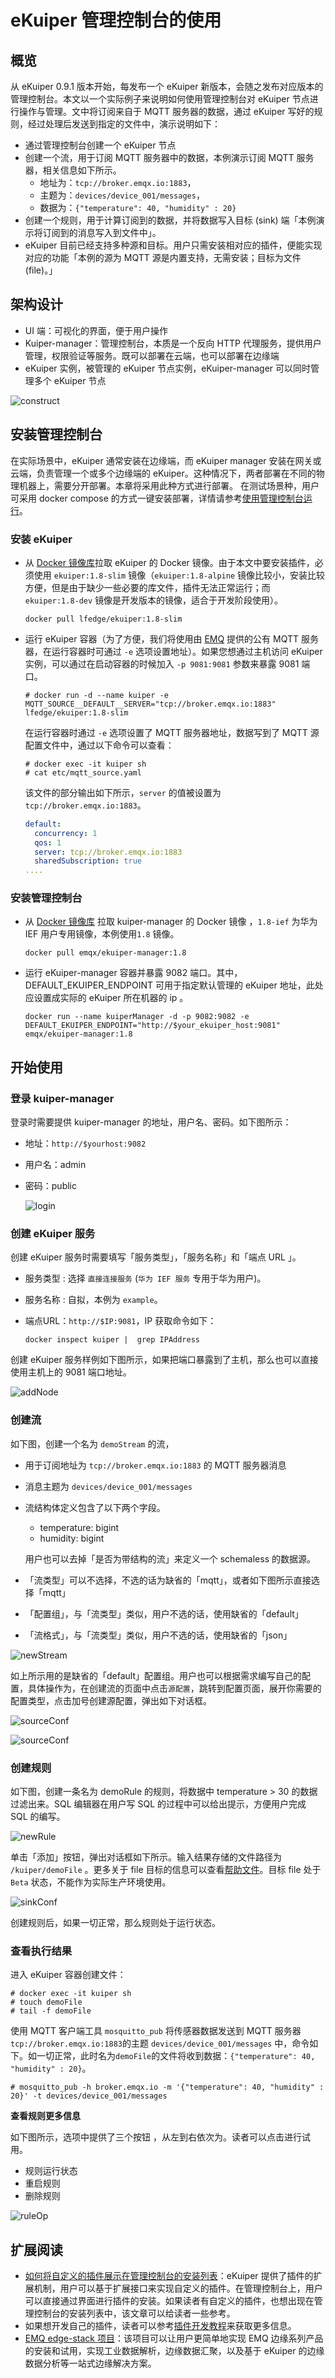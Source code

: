 # eKuiper 管理控制台的使用

## 概览

从 eKuiper 0.9.1 版本开始，每发布一个 eKuiper 新版本，会随之发布对应版本的管理控制台。本文以一个实际例子来说明如何使用管理控制台对 eKuiper 节点进行操作与管理。文中将订阅来自于 MQTT 服务器的数据，通过 eKuiper 写好的规则，经过处理后发送到指定的文件中，演示说明如下：

- 通过管理控制台创建一个 eKuiper 节点
- 创建一个流，用于订阅 MQTT 服务器中的数据，本例演示订阅 MQTT 服务器，相关信息如下所示。
  - 地址为：`tcp://broker.emqx.io:1883`，
  - 主题为：`devices/device_001/messages`，
  - 数据为：`{"temperature": 40, "humidity" : 20}`
- 创建一个规则，用于计算订阅到的数据，并将数据写入目标 (sink) 端「本例演示将订阅到的消息写入到文件中」。
- eKuiper 目前已经支持多种源和目标。用户只需安装相对应的插件，便能实现对应的功能「本例的源为 MQTT 源是内置支持，无需安装；目标为文件 (file)。」

## 架构设计

- UI 端：可视化的界面，便于用户操作
- Kuiper-manager：管理控制台，本质是一个反向 HTTP 代理服务，提供用户管理，权限验证等服务。既可以部署在云端，也可以部署在边缘端
- eKuiper 实例，被管理的 eKuiper 节点实例，eKuiper-manager 可以同时管理多个 eKuiper 节点

![construct](./resources/arch.png)

## 安装管理控制台

在实际场景中，eKuiper 通常安装在边缘端，而 eKuiper manager 安装在网关或云端，负责管理一个或多个边缘端的 eKuiper。这种情况下，两者部署在不同的物理机器上，需要分开部署。本章将采用此种方式进行部署。
在测试场景种，用户可采用 docker compose 的方式一键安装部署，详情请参考[使用管理控制台运行](../../installation.md#使用管理控制台运行)。

### 安装 eKuiper

- 从 [Docker 镜像库](https://hub.docker.com/r/lfedge/ekuiper/tags)拉取 eKuiper 的 Docker 镜像。由于本文中要安装插件，必须使用 `ekuiper:1.8-slim` 镜像（`ekuiper:1.8-alpine` 镜像比较小，安装比较方便，但是由于缺少一些必要的库文件，插件无法正常运行；而 `ekuiper:1.8-dev` 镜像是开发版本的镜像，适合于开发阶段使用）。

  ```shell
  docker pull lfedge/ekuiper:1.8-slim
  ```

- 运行 eKuiper 容器（为了方便，我们将使用由 [EMQ](https://www.emqx.cn) 提供的公有 MQTT 服务器，在运行容器时可通过 `-e` 选项设置地址）。如果您想通过主机访问 eKuiper 实例，可以通过在启动容器的时候加入 `-p 9081:9081` 参数来暴露 9081 端口。

  ```shell
  # docker run -d --name kuiper -e MQTT_SOURCE__DEFAULT__SERVER="tcp://broker.emqx.io:1883" lfedge/ekuiper:1.8-slim
  ```

  在运行容器时通过 `-e` 选项设置了 MQTT 服务器地址，数据写到了 MQTT 源配置文件中，通过以下命令可以查看：

  ```shell
  # docker exec -it kuiper sh
  # cat etc/mqtt_source.yaml
  ```

  该文件的部分输出如下所示，`server` 的值被设置为 `tcp://broker.emqx.io:1883`。

  ```yaml
  default:
    concurrency: 1
    qos: 1
    server: tcp://broker.emqx.io:1883
    sharedSubscription: true
  ....
  ```

### 安装管理控制台

- 从 [Docker 镜像库](https://hub.docker.com/r/emqx/ekuiper-manager/tags) 拉取 kuiper-manager 的 Docker 镜像 ，`1.8-ief` 为华为 IEF 用户专用镜像，本例使用`1.8` 镜像。

  ```shell
  docker pull emqx/ekuiper-manager:1.8
  ```

- 运行 eKuiper-manager 容器并暴露 9082 端口。其中，DEFAULT_EKUIPER_ENDPOINT 可用于指定默认管理的 eKuiper 地址，此处应设置成实际的 eKuiper 所在机器的 ip 。

  ```shell
  docker run --name kuiperManager -d -p 9082:9082 -e DEFAULT_EKUIPER_ENDPOINT="http://$your_ekuiper_host:9081" emqx/ekuiper-manager:1.8
  ```

## 开始使用

### 登录 kuiper-manager

登录时需要提供 kuiper-manager 的地址，用户名、密码。如下图所示：

- 地址：`http://$yourhost:9082`

- 用户名：admin

- 密码：public

  ![login](./resources/login.png)

### 创建 eKuiper 服务

创建 eKuiper 服务时需要填写「服务类型」，「服务名称」和「端点 URL 」。

- 服务类型 : 选择 `直接连接服务`  (`华为 IEF 服务` 专用于华为用户)。

- 服务名称 : 自拟，本例为 `example`。

- 端点URL：`http://$IP:9081`，IP 获取命令如下：

  ```shell
  docker inspect kuiper |  grep IPAddress
  ```

创建 eKuiper 服务样例如下图所示，如果把端口暴露到了主机，那么也可以直接使用主机上的 9081 端口地址。

![addNode](./resources/add_service.png)

### 创建流

如下图，创建一个名为 `demoStream` 的流，

- 用于订阅地址为 `tcp://broker.emqx.io:1883` 的 MQTT 服务器消息

- 消息主题为 `devices/device_001/messages`

- 流结构体定义包含了以下两个字段。

  - temperature: bigint
  - humidity: bigint

  用户也可以去掉「是否为带结构的流」来定义一个 schemaless 的数据源。

- 「流类型」可以不选择，不选的话为缺省的「mqtt」，或者如下图所示直接选择「mqtt」

- 「配置组」，与「流类型」类似，用户不选的话，使用缺省的「default」

- 「流格式」，与「流类型」类似，用户不选的话，使用缺省的「json」

![newStream](./resources/new_stream.png)

如上所示用的是缺省的「default」配置组。用户也可以根据需求编写自己的配置，具体操作为，在创建流的页面中点击`源配置`，跳转到配置页面，展开你需要的配置类型，点击加号创建源配置，弹出如下对话框。

![sourceConf](./resources/source_conf.png)

![sourceConf](./resources/create_conf.png)

### 创建规则

如下图，创建一条名为 demoRule 的规则，将数据中 temperature > 30 的数据过滤出来。SQL 编辑器在用户写 SQL 的过程中可以给出提示，方便用户完成 SQL 的编写。

![newRule](./resources/new_rule.png)

单击「添加」按钮，弹出对话框如下所示。输入结果存储的文件路径为 `/kuiper/demoFile` 。更多关于 file 目标的信息可以查看[帮助文件](../../guide/sinks/builtin/file.md)。目标 file 处于 `Beta` 状态，不能作为实际生产环境使用。

![sinkConf](./resources/sink_conf.png)

创建规则后，如果一切正常，那么规则处于运行状态。

### 查看执行结果

进入 eKuiper 容器创建文件：

```shell
# docker exec -it kuiper sh
# touch demoFile
# tail -f demoFile
```

使用 MQTT 客户端工具 `mosquitto_pub` 将传感器数据发送到 MQTT 服务器 `tcp://broker.emqx.io:1883`的主题 `devices/device_001/messages`  中，命令如下。如一切正常，此时名为`demoFile`的文件将收到数据：`{"temperature": 40, "humidity" : 20}`。

```shell
# mosquitto_pub -h broker.emqx.io -m '{"temperature": 40, "humidity" : 20}' -t devices/device_001/messages
```

**查看规则更多信息**

如下图所示，选项中提供了三个按钮 ，从左到右依次为。读者可以点击进行试用。

- 规则运行状态
- 重启规则
- 删除规则

![ruleOp](./resources/rule_op.png)

## 扩展阅读

- [如何将自定义的插件展示在管理控制台的安装列表](./plugins_in_manager.md)：eKuiper 提供了插件的扩展机制，用户可以基于扩展接口来实现自定义的插件。在管理控制台上，用户可以直接通过界面进行插件的安装。如果读者有自定义的插件，也想出现在管理控制台的安装列表中，该文章可以给读者一些参考。
- 如果想开发自己的插件，读者可以参考[插件开发教程](../../extension/native/develop/plugins_tutorial.md)来获取更多信息。
- [EMQ edge-stack 项目](https://github.com/emqx/edge-stack)：该项目可以让用户更简单地实现 EMQ 边缘系列产品的安装和试用，实现工业数据解析，边缘数据汇聚，以及基于 eKuiper 的边缘数据分析等一站式边缘解决方案。
